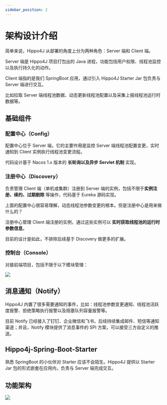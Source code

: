 ```yaml
---
sidebar_position: 2
---
```


# 架构设计介绍

简单来说，Hippo4J 从部署的角度上分为两种角色：Server 端和 Client 端。

Server 端是 Hippo4J 项目打包出的 Java 进程，功能包括用户权限、线程池监控以及执行持久化的动作。

Client 端指的是我们 SpringBoot 应用，通过引入 Hippo4J Starter Jar 包负责与 Server 端进行交互。

比如拉取 Server 端线程池数据、动态更新线程池配置以及采集上报线程池运行时数据等。

## 基础组件

### 配置中心（Config）

配置中心位于 Server 端，它的主要作用是监控 Server 端线程池配置变更，实时通知到 Client 实例执行线程池变更流程。

代码设计基于 Nacos 1.x 版本的 **长轮询以及异步 Servlet 机制** 实现。


### 注册中心（Discovery）

负责管理 Client 端（单机或集群）注册到 Server 端的实例，包括不限于**实例注册、续约、过期剔除** 等操作，代码基于 Eureka 源码实现。

上面的配置中心很容易理解，动态线程池参数变更的根本。但是注册中心是用来做什么的？

注册中心管理 Client 端注册的实例，通过这些实例可以 **实时获取线程池的运行时参数信息**。

目前的设计是如此，不排除后续基于 Discovery 做更多的扩展。


### 控制台（Console）

对接前端项目，包括不限于以下模块管理：

![](https://images-machen.oss-cn-beijing.aliyuncs.com/image-20211107122504126.png)

## 消息通知（Notify）

Hippo4J 内置了很多需要通知的事件，比如：线程池参数变更通知、线程池活跃度报警、拒绝策略执行报警以及阻塞队列容量报警等。

目前 Notify 已经接入了钉钉、企业微信和飞书，后续持续集成邮件、短信等通知渠道；并且，Notify 模块提供了消息事件的 SPI 方案，可以接受三方自定义的推送。


## Hippo4j-Spring-Boot-Starter

熟悉 SpringBoot 的小伙伴对 Starter 应该不会陌生。Hippo4J 提供以 Starter Jar 包的形式嵌套在应用内，负责与 Server 端完成交互。

## 功能架构

![](https://images-machen.oss-cn-beijing.aliyuncs.com/image-20211105230953626.png)

